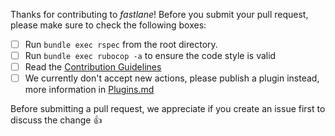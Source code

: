 Thanks for contributing to _fastlane_! Before you submit your pull request, please make sure to check the following boxes:

- [ ] Run `bundle exec rspec` from the root directory.
- [ ] Run `bundle exec rubocop -a` to ensure the code style is valid
- [ ] Read the [Contribution Guidelines](https://github.com/fastlane/fastlane/blob/master/CONTRIBUTING.md)
- [ ] We currently don't accept new actions, please publish a plugin instead, more information in [Plugins.md](https://github.com/fastlane/fastlane/blob/master/fastlane/docs/Plugins.md)

Before submitting a pull request, we appreciate if you create an issue first to discuss the change :+1:
